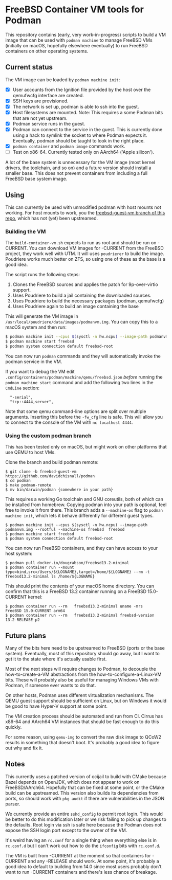 FreeBSD Container VM tools for Podman
=====================================

This repository contains (early, very work-in-progress) scripts to build a VM image that can be used with `podman machine` to manage FreeBSD VMs (initially on macOS, hopefully elsewhere eventually) to run FreeBSD containers on other operating systems.

Current status
--------------

The VM image can be loaded by `podman machine init`:

 - [X] User accounts from the Ignition file provided by the host over the qemufwcfg interface are created.
 - [X] SSH keys are provisioned.
 - [X] The network is set up, podman is able to ssh into the guest.
 - [X] Host filesystems are mounted.
       Note: This requires a some Podman bits that are not yet upstream.
 - [X] Podman service runs in the guest.
 - [X] Podman can connect to the service in the guest.
       This is currently done using a hack to symlink the socket to where Podman expects it.
       Eventually, podman should be taught to look in the right place.
 - [X] `podman container` and `podman image` commands work.
 - [ ] Test on x86-64.
       Currently tested only on AArch64 ('Apple silicon').

A lot of the base system is unnecessary for the VM image (most kernel drivers, the toolchain, and so on) and a future version should install a smaller base.
This does not prevent containers from including a full FreeBSD base system image.

Using
-----

This can currently be used with unmodified podman with host mounts not working.
For host mounts to work, you the [freebsd-guest-vm branch of this repo](https://github.com/davidchisnall/podman/), which has not (yet) been upstreamed.

### Building the VM

The `build-container-vm.sh` expects to run as root and should be run on -CURRENT.
You can download VM images for -CURRENT from the FreeBSD project, they work well with UTM.
It will uses `poudrierer` to build the image.
Poudriere works much better on ZFS, so using one of these as the base is a good idea.

The script runs the following steps:

1. Clones the FreeBSD sources and applies the patch for 9p-over-virtio support.
2. Uses Poudriere to build a jail containing the downloaded sources.
3. Uses Poudriere to build the necessary packages (podman, qemufwcfg)
4. Uses Poudriere again to build an image containing the base

This will generate the VM image in `/usr/local/poudriere/data/images/podmanvm.img`.
You can copy this to a macOS system and then run:

```sh
$ podman machine init --cpus $(sysctl -n hw.ncpu) --image-path podmanvm.img --rootful freebsd
$ podman machine start freebsd
$ podman system connection default freebsd-root
```

You can now run `podman` commands and they will automatically invoke the podman service in the VM.

If you want to debug the VM edit `.config/containers/podman/machine/qemu/freebsd.json` *before* running the `podman machine start` command and add the following two lines in the `CmdLine` section:

```
  "-serial",
  "tcp::4444,server",
```

Note that some qemu command-line options are split over multiple arguments.
Inserting this before the `-fw_cfg` line is safe.
This will allow you to connect to the console of the VM with `nc localhost 4444`.

### Using the custom podman branch

This has been tested only on macOS, but might work on other platforms that use QEMU to host VMs.

Clone the branch and build podman remote:

```
$ git clone -b freebsd-guest-vm https://github.com/davidchisnall/podman
$ cd podman
$ make podman-remote
$ mv bin/darwin/podman {somewhere in your path}
```

This requires a working Go toolchain and GNU coreutils, both of which can be installed from homebrew.
Copying podman into your path is optional, feel free to invoke it from there.
This branch adds a `--machine-os` flag to `podman machine init`, which lets it behave differently for different guest types.

```
$ podman machine init --cpus $(sysctl -n hw.ncpu) --image-path podmanvm.img --rootful --machine-os freebsd  freebsd
$ podman machine start freebsd
$ podman system connection default freebsd-root
```

You can now run FreeBSD containers, and they can have access to your host system:

```
$ podman pull docker.io/dougrabson/freebsd13.2-minimal
$ podman container run --mount type=bind,src=/Users/${LOGNAME},target=/home/${LOGNAME} --rm -t  freebsd13.2-minimal ls /home/${LOGNAME}
```

This should print the contents of your macOS home directory.
You can confirm that this is a FreeBSD 13.2 container running on a FreeBSD 15.0-CURRENT kernel:

```
$ podman container run --rm   freebsd13.2-minimal uname -mrs
FreeBSD 15.0-CURRENT arm64
$ podman container run --rm   freebsd13.2-minimal freebsd-version
13.2-RELEASE-p2
```

Future plans
------------

Many of the bits here need to be upstreamed to FreeBSD (ports or the base system).
Eventually, most of this repository should go away, but I want to get it to the state where it's actually usable first.

Most of the next steps will require changes to Podman, to decouple the how-to-create-a-VM abstractions from the how-to-configure-a-Linux-VM bits.
These will probably also be useful for managing Windows VMs with Podman, if someone ever wants to do that.

On other hosts, Podman uses different virtualization mechanisms.
The QEMU guest support should be sufficient on Linux, but on Windows it would be good to have Hyper-V support at some point.

The VM creation process should be automated and run from CI.
Cirrus has x86-64 and AArch64 VM instances that should be fast enough to do this quickly.

For some reason, using `qemu-img` to convert the raw disk image to QCoW2 results in something that doesn't boot.
It's probably a good idea to figure out why and fix it.

Notes
-----

This currently uses a patched version of ocijail to build with CMake because Bazel depends on OpenJDK, which does not appear to work on FreeBSD/AArch64.
Hopefully that can be fixed at some point, or the CMake build can be upstreamed.
This version also builds its dependencies from ports, so should work with `pkg audit` if there are vulnerabilities in the JSON parser.

We currently provide an entire `sshd_config` to permit root login.
This would be better to do this modification later or we risk failing to pick up changes to the defaults.
Root login via ssh is safe here because the Podman does not expose the SSH login port except to the owner of the VM.

It's weird having an `rc.conf` for a single thing when everything else is in `rc.conf.d` but I can't work out how to do the `ifconfig` bits with `rc.conf.d`.

The VM is built from -CURRENT at the moment so that containers for -CURRENT and any -RELEASE should work.
At some point, it's probably a good idea to default to building from 14.0 since most users probably don't want to run -CURRENT containers and there's less chance of breakage.
